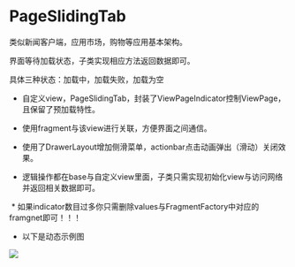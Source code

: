 # PageSlidingTab

类似新闻客户端，应用市场，购物等应用基本架构。

界面等待加载状态，子类实现相应方法返回数据即可。

具体三种状态：加载中，加载失败，加载为空

  * 自定义view，PageSlidingTab，封装了ViewPageIndicator控制ViewPage，且保留了预加载特性。
  
  * 使用fragment与该view进行关联，方便界面之间通信。
  
  * 使用了DrawerLayout增加侧滑菜单，actionbar点击动画弹出（滑动）关闭效果。
  
  * 逻辑操作都在base与自定义view里面，子类只需实现初始化view与访问网络并返回相关数据即可。
  
  * 如果indicator数目过多你只需删除values与FragmentFactory中对应的framgnet即可！！！

* 以下是动态示例图

![](https://github.com/Qiang3570/PageSlidingTab/blob/master/sample.gif)
